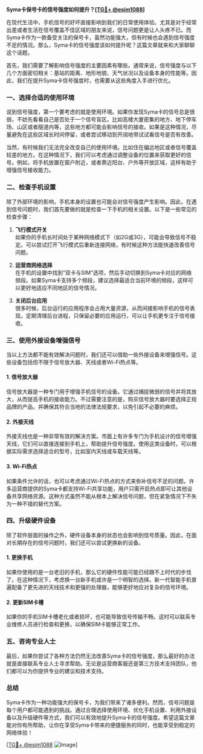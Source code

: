 **Syma卡保号卡的信号强度如何提升？[[TG💪+ @esim1088](https://t.me/s/esim1088)]**

在现代生活中，手机信号的好坏直接影响到我们的日常使用体验。尤其是对于经常出差或者生活在信号覆盖不佳区域的朋友来说，信号问题更是让人头疼不已。而Syma卡作为一款备受关注的保号卡，虽然功能强大，但有时候也会遇到信号强度不足的情况。那么，Syma卡的信号强度该如何提升呢？这篇文章就来和大家聊聊这个话题。

首先，我们需要了解影响信号强度的主要因素有哪些。通常来说，信号强度与以下几个方面密切相关：基站的距离、地形地貌、天气状况以及设备本身的性能等。因此，我们在提升Syma卡信号强度时，也需要从这些角度入手进行优化。

### 一、选择合适的使用环境

说到信号强度，第一个要考虑的就是使用环境。如果你发现Syma卡的信号总是很弱，不妨先看看自己是否处于一个信号盲区。比如高楼大厦密集的地方、地下停车场、山区或者隧道内等，这些地方都可能会影响信号的接收。如果是这种情况，尽量避免在这些区域长时间停留，或者尝试移动到开阔地带试试看信号是否有改善。

当然，有时候我们无法完全改变自己的使用环境。比如住在偏远地区或者信号覆盖较差的地方。在这种情况下，我们可以考虑通过调整设备的位置来获取更好的信号。例如，将手机放置在窗户附近，或者靠近阳台、户外等开放区域，这样有助于增强信号接收能力。

### 二、检查手机设置

除了外部环境的影响，手机本身的设置也可能会对信号强度产生影响。因此，在遇到信号问题时，我们首先要做的就是检查一下手机的相关设置。以下是一些常见的检查步骤：

1. **飞行模式开关**  
   如果你的手机长时间处于某种网络模式下（如2G或3G），可能会导致信号不稳定。可以尝试打开飞行模式后重新连接网络，有时候这种方法能快速改善信号问题。

2. **运营商网络选择**  
   在手机的设置中找到“双卡与SIM”选项，然后手动切换到Syma卡对应的网络频段。如果Syma卡支持多个频段，建议选择最适合当前环境的频段，这样可以更好地适应不同地区的信号情况。

3. **关闭后台应用**  
   很多时候，后台运行的应用程序会占用大量资源，从而间接影响手机的信号表现。定期清理后台进程，只保留必要的应用运行，可以让手机更专注于信号接收。

### 三、使用外接设备增强信号

当以上方法都不能有效解决问题时，我们还可以借助一些外接设备来增强信号。这些设备包括但不限于信号放大器、天线或者Wi-Fi热点等。

#### 1. 信号放大器
信号放大器是一种专门用于增强手机信号的设备。它通过捕捉微弱的信号并将其放大，从而提高手机的接收能力。不过需要注意的是，购买信号放大器时要选择正规品牌的产品，并确保其符合当地的法律法规要求，以免引起不必要的麻烦。

#### 2. 外接天线
外接天线也是一种非常有效的解决方案。市面上有许多专门为手机设计的信号增强天线，它们可以直接连接到手机上，帮助提升信号强度。使用这类设备时，可以根据实际需求选择适合的型号，比如室内天线或车载天线等。

#### 3. Wi-Fi热点
如果条件允许的话，也可以考虑通过Wi-Fi热点的方式来弥补信号不足的问题。许多运营商提供的Syma卡都支持Wi-Fi共享功能，用户只需开启热点即可让其他设备共享网络资源。这种方式虽然不能从根本上解决信号问题，但在紧急情况下不失为一种不错的替代方案。

### 四、升级硬件设备

除了软件层面的操作之外，硬件设备本身的状态也会影响到信号质量。因此，在面对长期存在的信号问题时，我们还可以尝试更换新的设备。

#### 1. 更换手机
如果你使用的是一台老旧的手机，那么它的硬件性能可能已经跟不上时代的步伐了。在这种情况下，考虑换一台新手机或许是一个明智的选择。新一代智能手机普遍配备了更先进的天线技术和更强的处理器，能够更好地应对复杂的信号环境。

#### 2. 更新SIM卡槽
如果你的手机SIM卡槽老化或者损坏，也可能导致信号传输不畅。这时可以联系专业维修人员进行检查和更换，以确保SIM卡能够正常工作。

### 五、咨询专业人士

最后，如果你尝试了各种方法仍然无法改善Syma卡的信号强度，那么最好的办法就是直接联系专业人士寻求帮助。无论是运营商客服还是第三方技术支持团队，他们都可以为你提供专业的建议和技术支持。

### 总结

Syma卡作为一种功能强大的保号卡，为我们带来了诸多便利。然而，信号问题是每个用户都可能遇到的挑战。通过合理选择使用环境、优化手机设置、利用外接设备以及升级硬件等方式，我们可以有效地提升Syma卡的信号强度。希望这篇文章能对你有所帮助，让你在享受Syma卡带来的便捷服务的同时，也能享受到稳定的网络体验！

[[TG💪+ @esim1088](https://t.me/s/esim1088) ![Image](https://i.postimg.cc/4NQfJmqS/Snipaste-2025-05-13-00-14-12.png)]